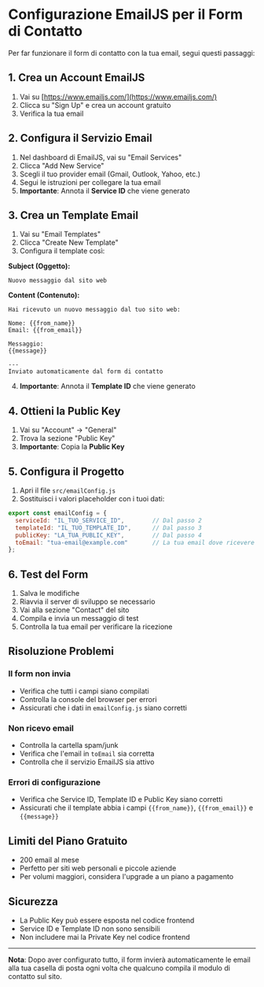 # Configurazione EmailJS per il Form di Contatto

Per far funzionare il form di contatto con la tua email, segui questi passaggi:

## 1. Crea un Account EmailJS

1. Vai su [https://www.emailjs.com/](https://www.emailjs.com/)
2. Clicca su "Sign Up" e crea un account gratuito
3. Verifica la tua email

## 2. Configura il Servizio Email

1. Nel dashboard di EmailJS, vai su "Email Services"
2. Clicca "Add New Service"
3. Scegli il tuo provider email (Gmail, Outlook, Yahoo, etc.)
4. Segui le istruzioni per collegare la tua email
5. **Importante**: Annota il **Service ID** che viene generato

## 3. Crea un Template Email

1. Vai su "Email Templates"
2. Clicca "Create New Template"
3. Configura il template così:

**Subject (Oggetto):**
```
Nuovo messaggio dal sito web
```

**Content (Contenuto):**
```
Hai ricevuto un nuovo messaggio dal tuo sito web:

Nome: {{from_name}}
Email: {{from_email}}

Messaggio:
{{message}}

---
Inviato automaticamente dal form di contatto
```

4. **Importante**: Annota il **Template ID** che viene generato

## 4. Ottieni la Public Key

1. Vai su "Account" → "General"
2. Trova la sezione "Public Key"
3. **Importante**: Copia la **Public Key**

## 5. Configura il Progetto

1. Apri il file `src/emailConfig.js`
2. Sostituisci i valori placeholder con i tuoi dati:

```javascript
export const emailConfig = {
  serviceId: "IL_TUO_SERVICE_ID",        // Dal passo 2
  templateId: "IL_TUO_TEMPLATE_ID",      // Dal passo 3
  publicKey: "LA_TUA_PUBLIC_KEY",        // Dal passo 4
  toEmail: "tua-email@example.com"       // La tua email dove ricevere i messaggi
};
```

## 6. Test del Form

1. Salva le modifiche
2. Riavvia il server di sviluppo se necessario
3. Vai alla sezione "Contact" del sito
4. Compila e invia un messaggio di test
5. Controlla la tua email per verificare la ricezione

## Risoluzione Problemi

### Il form non invia
- Verifica che tutti i campi siano compilati
- Controlla la console del browser per errori
- Assicurati che i dati in `emailConfig.js` siano corretti

### Non ricevo email
- Controlla la cartella spam/junk
- Verifica che l'email in `toEmail` sia corretta
- Controlla che il servizio EmailJS sia attivo

### Errori di configurazione
- Verifica che Service ID, Template ID e Public Key siano corretti
- Assicurati che il template abbia i campi `{{from_name}}`, `{{from_email}}` e `{{message}}`

## Limiti del Piano Gratuito

- 200 email al mese
- Perfetto per siti web personali e piccole aziende
- Per volumi maggiori, considera l'upgrade a un piano a pagamento

## Sicurezza

- La Public Key può essere esposta nel codice frontend
- Service ID e Template ID non sono sensibili
- Non includere mai la Private Key nel codice frontend

---

**Nota**: Dopo aver configurato tutto, il form invierà automaticamente le email alla tua casella di posta ogni volta che qualcuno compila il modulo di contatto sul sito.